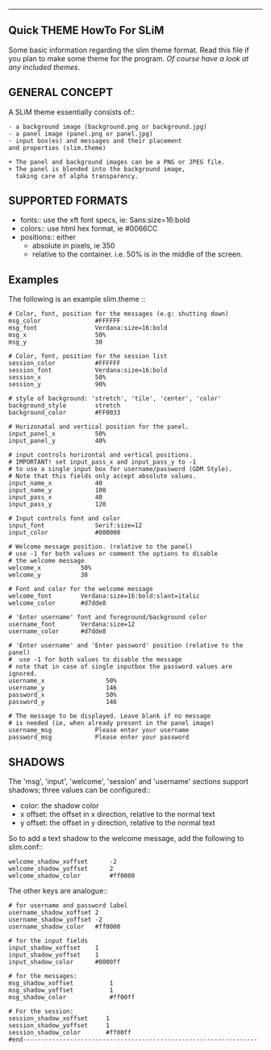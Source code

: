 --------------------------
Quick THEME HowTo For SLiM
--------------------------

Some basic information regarding the slim theme format.
Read this file if you plan to make some theme for
the program.
*Of course have a look at any included themes*.


GENERAL CONCEPT
---------------

A SLiM theme essentially consists of::

    - a background image (background.png or background.jpg)
    - a panel image (panel.png or panel.jpg)
    - input box(es) and messages and their placement
	and properties (slim.theme)

    + The panel and background images can be a PNG or JPEG file.
    + The panel is blended into the background image,
      taking care of alpha transparency.

SUPPORTED FORMATS
-----------------

- fonts::
    use the xft font specs, ie: Sans:size=16:bold
- colors::
    use html hex format, ie #0066CC
- positions::
    either
    + absolute in pixels, ie 350
    + relative to the container.
    i.e. 50% is in the middle of the screen.


Examples
--------

The following is an example slim.theme ::

    # Color, font, position for the messages (e.g: shutting down)
    msg_color               #FFFFFF
    msg_font                Verdana:size=16:bold
    msg_x                   50%
    msg_y                   30

    # Color, font, position for the session list
    session_color           #FFFFFF
    session_font            Verdana:size=16:bold
    session_x               50%
    session_y               90%

    # style of background: 'stretch', 'tile', 'center', 'color'
    background_style        stretch
    background_color	    #FF0033

    # Horizonatal and vertical position for the panel.
    input_panel_x           50%
    input_panel_y           40%

    # input controls horizontal and vertical positions.
    # IMPORTANT! set input_pass_x and input_pass_y to -1
    # to use a single input box for username/password (GDM Style).
    # Note that this fields only accept absolute values.
    input_name_x            40
    input_name_y            100
    input_pass_x            40
    input_pass_y            120

    # Input controls font and color
    input_font              Serif:size=12
    input_color             #000000

    # Welcome message position. (relative to the panel)
    # use -1 for both values or comment the options to disable
    # the welcome message
    welcome_x			50%
    welcome_y			38

    # Font and color for the welcome message
    welcome_font		Verdana:size=16:bold:slant=italic
    welcome_color		#d7dde8

    # 'Enter username' font and foreground/background color
    username_font		Verdana:size=12
    username_color		#d7dde8

    # 'Enter username' and 'Enter password' position (relative to the panel)
    #  use -1 for both values to disable the message
    # note that in case of single inputbox the password values are ignored.
    username_x                 50%
    username_y                 146
    password_x                 50%
    password_y                 146

    # The message to be displayed. Leave blank if no message
    # is needed (ie, when already present in the panel image)
    username_msg            Please enter your username
    password_msg            Please enter your password


SHADOWS
-------

The 'msg', 'input', 'welcome', 'session' and 'username' sections
support shadows;
three values can be configured::

  - color: the shadow color
  - x offset: the offset in x direction, relative to the normal text
  - y offset: the offset in y direction, relative to the normal text

So to add a text shadow to the welcome message, add the following
to slim.conf::

    welcome_shadow_xoffset      -2
    welcome_shadow_yoffset      2
    welcome_shadow_color        #ff0000



The other keys are analogue::

    # for username and password label
    username_shadow_xoffset	2
    username_shadow_yoffset	-2
    username_shadow_color	#ff0000

    # for the input fields
    input_shadow_xoffset	1
    input_shadow_yoffset	1
    input_shadow_color		#0000ff

    # for the messages:
    msg_shadow_xoffset			1
    msg_shadow_yoffset			1
    msg_shadow_color			#ff00ff

    # For the session:
    session_shadow_xoffset     1
    session_shadow_yoffset     1
    session_shadow_color       #ff00ff
    #end-----------------------------------------------------------------
